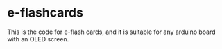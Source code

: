 # e-flashcards
This is the code for e-flash cards, and it is suitable for any arduino board with an OLED screen.

